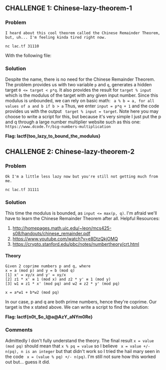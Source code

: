 ## CHALLENGE 1: Chinese-lazy-theorem-1

### Problem
```
I heard about this cool theorem called the Chinese Remainder Theorem, but, uh... I'm feeling kinda tired right now.

nc lac.tf 31110
```
With the following file:


### Solution
Despite the name, there is no need for the Chinese Remainder Theorem.
The problem provides us with two variable ```p``` and ```q```, generates a hidden target ```0 <= target < p*q```. It also provides the result for ```target % input``` 
which is the modulus of the target with any given input number. Since this modulus is unbounded, we can rely on basic math:
``` a % b = a, for all values of a and b if b > a```
Thus, we enter ```input = p*q + 1``` and the code provides us with the output ``` target % input = target```.
Note here you may choose to write a script for this, but because it's very simple I just put the p and q through a large number multiplier website such as this one:
```https://www.dcode.fr/big-numbers-multiplication```

**Flag: lactf{too_lazy_to_bound_the_modulus}**


## CHALLENGE 2: Chinese-lazy-theorem-2

### Problem
```
Ok I'm a little less lazy now but you're still not getting much from me.

nc lac.tf 31111
```

### Solution
This time the modulus is bounded, as ```input <= max(p, q)```. I'm afraid we'll have to learn the Chinese Remainder Theorem after all.
Helpful Resources:
1. http://homepages.math.uic.edu/~leon/mcs425-s08/handouts/chinese_remainder.pdf
2. https://www.youtube.com/watch?v=e8DtzQkjOMQ
3. https://crypto.stanford.edu/pbc/notes/numbertheory/crt.html

#### Theory
```
Given 2 coprime numbers p and q, where
x = a (mod p) and y = b (mod q)
[1] x' = xy/x and y' = xy/x
[2] z1 * x' ≡ 1 (mod x) and z2 * y' ≡ 1 (mod y)
[3] w1 ≡ z1 * x' (mod pq) and w2 ≡ z2 * y' (mod pq)

x = a*w1 + b*w2 (mod pq)
```
In our case, p and q are both prime numbers, hence they're coprime. Our target is the x stated above. We can write a script to find the solution:


**Flag: lactf{n0t_$o_l@a@AzY_aNYm0Re}**

### Comments
Admittedly I don't fully understand the theory. The final result ```x = value (mod pq)``` should mean that ```x % pq = value``` so I believe 
``` x = value +/- n(pq), n is an integer``` but that didn't work so I tried the hail mary seen in the code ``` x = (value % pq) +/- n(pq)```.
I'm still not sure how this worked out but... guess it did.
